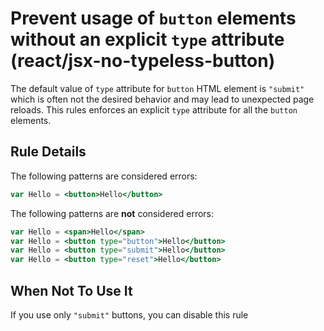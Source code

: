 # Prevent usage of `button` elements without an explicit `type` attribute (react/jsx-no-typeless-button)

The default value of `type` attribute for `button` HTML element is `"submit"` which is often not the desired behavior and may lead to unexpected page reloads.
This rules enforces an explicit `type` attribute for all the `button` elements.

## Rule Details

The following patterns are considered errors:

```jsx
var Hello = <button>Hello</button>
```

The following patterns are **not** considered errors:

```jsx
var Hello = <span>Hello</span>
var Hello = <button type="button">Hello</button>
var Hello = <button type="submit">Hello</button>
var Hello = <button type="reset">Hello</button>
```

## When Not To Use It

If you use only `"submit"` buttons, you can disable this rule
